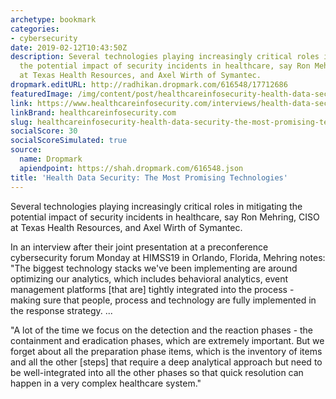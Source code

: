 ```yaml
---
archetype: bookmark
categories:
- cybersecurity
date: 2019-02-12T10:43:50Z
description: Several technologies playing increasingly critical roles in mitigating
  the potential impact of security incidents in healthcare, say Ron Mehring, CISO
  at Texas Health Resources, and Axel Wirth of Symantec.
dropmark.editURL: http://radhikan.dropmark.com/616548/17712686
featuredImage: /img/content/post/healthcareinfosecurity-health-data-security-the-most-promising-technologies.jpg
link: https://www.healthcareinfosecurity.com/interviews/health-data-security-most-promising-technologies-i-4247
linkBrand: healthcareinfosecurity.com
slug: healthcareinfosecurity-health-data-security-the-most-promising-technologies
socialScore: 30
socialScoreSimulated: true
source:
  name: Dropmark
  apiendpoint: https://shah.dropmark.com/616548.json
title: 'Health Data Security: The Most Promising Technologies'
---
```

Several technologies playing increasingly critical roles in mitigating the potential impact of security incidents in healthcare, say Ron Mehring, CISO at Texas Health Resources, and Axel Wirth of Symantec.

In an interview after their joint presentation at a preconference cybersecurity forum Monday at HIMSS19 in Orlando, Florida, Mehring notes: "The biggest technology stacks we've been implementing are around optimizing our analytics, which includes behavioral analytics, event management platforms [that are] tightly integrated into the process - making sure that people, process and technology are fully implemented in the response strategy. ...

"A lot of the time we focus on the detection and the reaction phases - the containment and eradication phases, which are extremely important. But we forget about all the preparation phase items, which is the inventory of items and all the other [steps] that require a deep analytical approach but need to be well-integrated into all the other phases so that quick resolution can happen in a very complex healthcare system."


